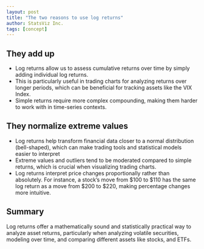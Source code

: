 ```yaml
---
layout: post
title: "The two reasons to use log returns"
author: StatsViz Inc. 
tags: [concept]
---
```


## They add up
* Log returns allow us to assess cumulative returns over time by simply adding individual log returns. 
* This is particularly useful in trading charts for analyzing returns over longer periods, which can be beneficial for tracking assets like the VIX Index.
* Simple returns require more complex compounding, making them harder to work with in time-series contexts.

## They normalize extreme values
* Log returns help transform financial data closer to a normal distribution (bell-shaped), which can make trading tools and statistical models easier to interpret 
* Extreme values and outliers tend to be moderated compared to simple returns, which is crucial when visualizing trading charts.
* Log returns interpret price changes proportionally rather than absolutely. For instance, a stock’s move from $100 to $110 has the same log return as a move from $200 to $220, making percentage changes more intuitive.

## Summary
Log returns offer a mathematically sound and statistically practical way to analyze asset returns, particularly when analyzing volatile securities, modeling over time, and comparing different assets like stocks, and ETFs. 